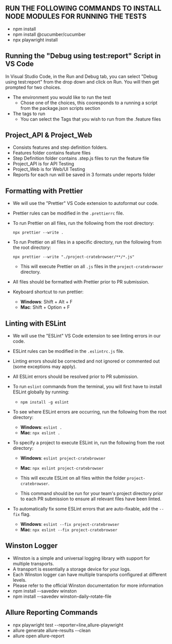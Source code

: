 ## RUN THE FOLLOWING COMMANDS TO INSTALL NODE MODULES FOR RUNNING THE TESTS

- npm install
- npm install @cucumber/cucumber
- npx playwright install

## Running the "Debug using test:report" Script in VS Code

In Visual Studio Code, in the Run and Debug tab, you can select "Debug using test:report" from the drop down and click on Run. You will then get prompted for two choices.

- The environment you would like to run the test
  - Chose one of the choices, this cooresponds to a running a script from the package.json scripts section
- The tags to run
  - You can select the Tags that you wish to run from the .feature files

## Project_API & Project_Web

- Consists features and step definition folders.
- Features folder contains feature files
- Step Definition folder contains .step.js files to run the feature file
- Project_API is for API Testing
- Project_Web is for Web/UI Testing
- Reports for each run will be saved in 3 formats under reports folder

## Formatting with Prettier

- We will use the "Prettier" VS Code extension to autoformat our code.
- Prettier rules can be modified in the `.prettierrc` file.
- To run Prettier on all files, run the following from the root directory:

  `npx prettier --write .`

- To run Prettier on all files in a specific directory, run the following from the root directory:

  `npx prettier --write "./project-cratebrowser/**/*.js"`

  - This will execute Prettier on all `.js` files in the `project-cratebrowser` directory.

- All files should be formatted with Prettier prior to PR submission.

- Keyboard shortcut to run prettier:
  - **Windows**: Shift + Alt + F
  - **Mac**: Shift + Option + F

## Linting with ESLint

- We will use the "ESLint" VS Code extension to see linting errors in our code.
- ESLint rules can be modified in the `.eslintrc.js` file.
- Linting errors should be corrected and not ignored or commented out (some exceptions may apply).
- All ESLint errors should be resolved prior to PR submission.
- To run `eslint` commands from the terminal, you will first have to install ESLint globally by running:
  - `npm install -g eslint`
- To see where ESLint errors are occurring, run the following from the root directory:

  - **Windows**: `eslint .`
  - **Mac**: `npx eslint .`

- To specify a project to execute ESLint in, run the following from the root directory:

  - **Windows**: `eslint project-cratebrowser`
  - **Mac**: `npx eslint project-cratebrowser`

  - This will excute ESLint on all files within the folder `project-cratebrowser`.
  - This command should be run for your team's project directory prior to each PR submission to ensure all relevant files have been linted.

- To automatically fix some ESLint errors that are auto-fixable, add the `--fix` flag.
  - **Windows**: `eslint --fix project-cratebrowser`
  - **Mac**: `npx eslint --fix project-cratebrowser`

## Winston Logger

- Winston is a simple and universal logging library with support for multiple transports.
- A transport is essentially a storage device for your logs.
- Each Winston logger can have multiple transports configured at different levels.
- Please refer to the official Winston documentation for more information
- npm install --savedev winston
- npm install --savedev winston-daily-rotate-file

## Allure Reporting Commands

- npx playwright test --reporter=line,allure-playwright
- allure generate allure-results --clean
- allure open allure-report
